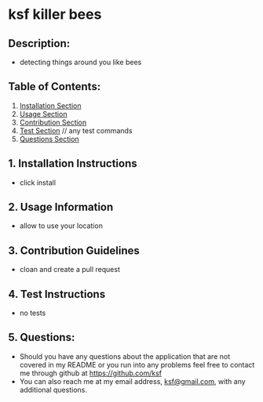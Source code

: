 # ksf killer bees
## Description:
- detecting things around you like bees
## Table of Contents:
1. [Installation Section](#installation-instructions)
2. [Usage Section](#usage-information)
3. [Contribution Section](#contribution-guidelines)
4. [Test Section](#)
// any test commands
5. [Questions Section](#questions)

## 1. Installation Instructions
- click install
## 2. Usage Information
- allow to use your location
## 3. Contribution Guidelines
- cloan and create a pull request
## 4. Test Instructions
- no tests

## 5. Questions:
- Should you have any questions about the application that are not covered in my README or you run into any problems feel free to contact me through github at https://github.com/ksf 
- You can also reach me at my email address, ksf@gmail.com, with any additional questions.




